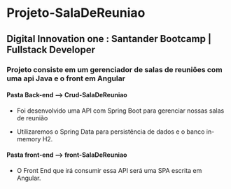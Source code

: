 # Projeto-SalaDeReuniao
<h2>Digital Innovation one : Santander Bootcamp | Fullstack Developer</h2>  
<h3>Projeto consiste em um gerenciador de salas de reuniões com uma api Java e o front em Angular</h3>


<h4>Pasta Back-end -->  Crud-SalaDeReuniao </h4>

- Foi desenvolvido uma API com Spring Boot para gerenciar nossas salas de reunião  

- Utilizaremos o Spring Data para persistência de dados e o banco in-memory H2. 
 
<h4>Pasta front-end -->  front-SalaDeReuniao </h4>

- O Front End que irá consumir essa API será uma SPA escrita em Angular.
